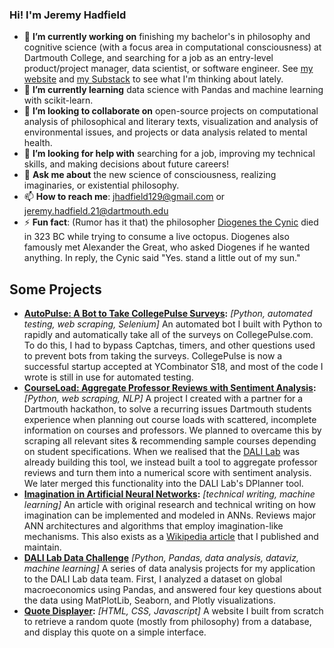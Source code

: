 ### Hi! I'm Jeremy Hadfield
- 🔭 **I’m currently working on** finishing my bachelor's in philosophy and cognitive science (with a focus area in computational consciousness) at Dartmouth College, and searching for a job as an entry-level product/project manager, data scientist, or software engineer. See [my website](https://jeremyhadfield.com/) and [my Substack](https://imaginaries.substack.com/) to see what I'm thinking about lately.
- 🌱 **I’m currently learning** data science with Pandas and machine learning with scikit-learn.
- 👯 **I’m looking to collaborate on** open-source projects on computational analysis of philosophical and literary texts, visualization and analysis of environmental issues, and projects or data analysis related to mental health. 
- 🤔 **I’m looking for help with** searching for a job, improving my technical skills, and making decisions about future careers! 
- 💬 **Ask me about** the new science of consciousness, realizing imaginaries, or existential philosophy. 
- 📫 **How to reach me**: jhadfield129@gmail.com or jeremy.hadfield.21@dartmouth.edu
- ⚡ **Fun fact**: (Rumor has it that) the philosopher [Diogenes the Cynic](https://en.wikipedia.org/wiki/Diogenes_of_Sinope) died in 323 BC while trying to consume a live octopus. Diogenes also famously met Alexander the Great, who asked Diogenes if he wanted anything. In reply, the Cynic said "Yes. stand a little out of my sun." 

## Some Projects
- **[AutoPulse: A Bot to Take CollegePulse Surveys](https://github.com/jerhadf/pulse-survey-bot):** _[Python, automated testing, web scraping, Selenium]_ An automated bot I built with Python to rapidly and automatically take all of the surveys on CollegePulse.com. To do this, I had to bypass Captchas, timers, and other questions used to prevent bots from taking the surveys. CollegePulse is now a successful startup accepted at YCombinator S18, and most of the code I wrote is still in use for automated testing.
- **[CourseLoad: Aggregate Professor Reviews with Sentiment Analysis](https://github.com/jerhadf/courseLOAD):** _[Python, web scraping, NLP]_ A project I created with a partner for a Dartmouth hackathon, to solve a recurring issues Dartmouth students experience when planning out course loads with scattered, incomplete information on courses and professors. We planned to overcame this by scraping all relevant sites & recommending sample courses depending on student specifications.  When we realised that the [DALI Lab](http://dali.dartmouth.edu/) was already building this tool, we instead built a tool to aggregate professor reviews and turn them into a numerical score with sentiment analysis. We later merged this functionality into the DALI Lab's DPlanner tool. 
- **[Imagination in Artificial Neural Networks](https://github.com/jerhadf/imagination-ANNs):** _[technical writing, machine learning]_ An article with original research and technical writing on how imagination can be implemented and modeled in ANNs. Reviews major ANN architectures and algorithms that employ imagination-like mechanisms. This also exists as a [Wikipedia article](https://en.wikipedia.org/wiki/Imagination_in_artificial_neural_networks) that I published and maintain. 
- **[DALI Lab Data Challenge](https://github.com/jerhadf/data_challenge_22w)** _[Python, Pandas, data analysis, dataviz, machine learning]_ A series of data analysis projects for my application to the DALI Lab data team. First, I analyzed a dataset on global macroeconomics using Pandas, and answered four key questions about the data using MatPlotLib, Seaborn, and Plotly visualizations. 
- **[Quote Displayer](https://github.com/jerhadf/quote-displayer):** _[HTML, CSS, Javascript]_ A website I built from scratch to retrieve a random quote (mostly from philosophy) from a database, and display this quote on a simple interface. 

